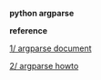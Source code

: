 **python argparse**

**reference**

[1/ argparse document](https://docs.python.org/3/library/argparse.html)

[2/ argparse howto](https://docs.python.org/3/howto/argparse.html#id1)



